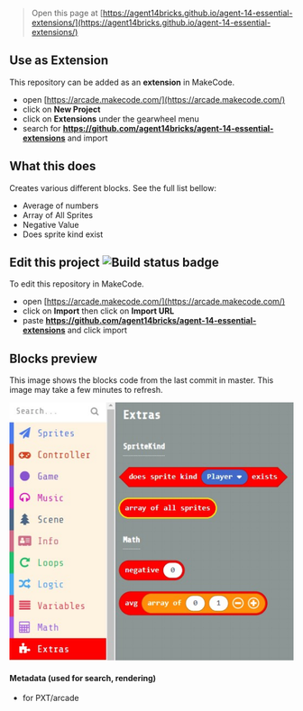  


> Open this page at [https://agent14bricks.github.io/agent-14-essential-extensions/](https://agent14bricks.github.io/agent-14-essential-extensions/)

## Use as Extension

This repository can be added as an **extension** in MakeCode.

* open [https://arcade.makecode.com/](https://arcade.makecode.com/)
* click on **New Project**
* click on **Extensions** under the gearwheel menu
* search for **https://github.com/agent14bricks/agent-14-essential-extensions** and import

## What this does
Creates various different blocks. See the full list bellow:
* Average of numbers
* Array of All Sprites
* Negative Value
* Does sprite kind exist

## Edit this project ![Build status badge](https://github.com/agent14bricks/agent-14-essential-extensions/workflows/MakeCode/badge.svg)

To edit this repository in MakeCode.

* open [https://arcade.makecode.com/](https://arcade.makecode.com/)
* click on **Import** then click on **Import URL**
* paste **https://github.com/agent14bricks/agent-14-essential-extensions** and click import

## Blocks preview

This image shows the blocks code from the last commit in master.
This image may take a few minutes to refresh.

![A rendered view of the blocks](https://raw.githubusercontent.com/agent14bricks/agent-14-essential-extensions/master/blocks.jpg)

#### Metadata (used for search, rendering)

* for PXT/arcade
<script src="https://makecode.com/gh-pages-embed.js"></script><script>makeCodeRender("{{ site.makecode.home_url }}", "{{ site.github.owner_name }}/{{ site.github.repository_name }}");</script>
